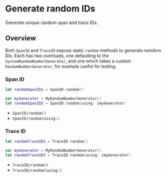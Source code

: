 # Generate random IDs

Generate unique random span and trace IDs. 

## Overview

Both ``SpanID`` and ``TraceID`` expose static `random` methods to generate ramdom IDs.
Each has two overloads, one defaulting to the `SystemRandomNumberGenerator`,
and one which takes a custom `RandomNumberGenerator`, for example useful for testing.   

### Span ID

```swift
let randomSpanID1 = SpanID.random()

var myGenerator = MyRandomNumberGenerator()
let randomSpanID2 = SpanID.random(using: &myGenerator)
```

- ``SpanID/random()``
- ``SpanID/random(using:)``

### Trace ID

```swift
let randomTraceID1 = TraceID.random()

var myGenerator = MyRandomNumberGenerator()
let randomTraceID2 = TraceID.random(using: &myGenerator)
```

- ``TraceID/random()``
- ``TraceID/random(using:)``
